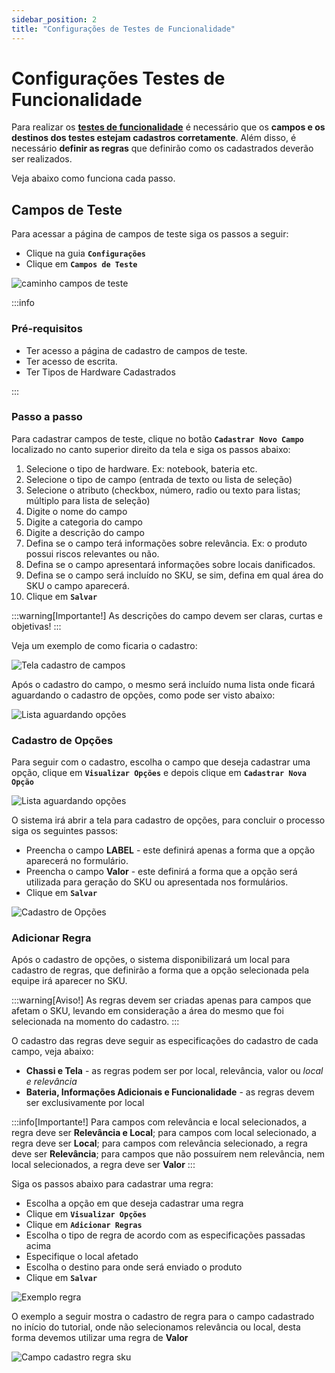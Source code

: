 ```yaml
---
sidebar_position: 2
title: "Configurações de Testes de Funcionalidade"
---
```


# Configurações Testes de Funcionalidade

Para realizar os **[testes de funcionalidade](docs\functionality_test\test.md)** é necessário que os **campos e os destinos dos testes estejam cadastros corretamente**. Além disso, é necessário **definir as regras** que definirão como os cadastrados deverão ser realizados.

Veja abaixo como funciona cada passo.

## Campos de Teste

Para acessar a página de campos de teste siga os passos a seguir:

- Clique na guia **`Configurações`**
- Clique em **`Campos de Teste`**

![caminho campos de teste](/img/images/aba_campos_teste.png)

:::info

### Pré-requisitos

- Ter acesso a página de cadastro de campos de teste.
- Ter acesso de escrita.
- Ter Tipos de Hardware Cadastrados

:::

### Passo a passo

Para cadastrar campos de teste, clique no botão **`Cadastrar Novo Campo`** localizado no canto superior direito da tela e siga os passos abaixo:

1. Selecione o tipo de hardware. Ex: notebook, bateria etc.
2. Selecione o tipo de campo (entrada de texto ou lista de seleção)
3. Selecione o atributo (checkbox, número, radio ou texto para listas; múltiplo para lista de seleção)
4. Digite o nome do campo
5. Digite a categoria do campo
6. Digite a descrição do campo
7. Defina se o campo terá informações sobre relevância. Ex: o produto possui riscos relevantes ou não.
8. Defina se o campo apresentará informações sobre locais danificados.
9. Defina se o campo será incluído no SKU, se sim, defina em qual área do SKU o campo aparecerá.
10. Clique em **`Salvar`**

:::warning[Importante!]
As descrições do campo devem ser claras, curtas e objetivas!
:::

Veja um exemplo de como ficaria o cadastro:

![Tela cadastro de campos](/img/images/cadastro_campo.png)

Após o cadastro do campo, o mesmo será incluído numa lista onde ficará aguardando o cadastro de opções, como pode ser visto abaixo:

![Lista aguardando opções](/img/images/cadastro_opcoes.png)

### Cadastro de Opções

Para seguir com o cadastro, escolha o campo que deseja cadastrar uma opção, clique em **`Visualizar Opções`** e depois clique em **`Cadastrar Nova Opção`**

![Lista aguardando opções](/img/images/cadastrar_opcoes.png)

O sistema irá abrir a tela para cadastro de opções, para concluir o processo siga os seguintes passos:

- Preencha o campo **LABEL** - este definirá apenas a forma que a opção aparecerá no formulário.
- Preencha o campo **Valor** - este definirá a forma que a opção será utilizada para geração do SKU ou apresentada nos formulários.
- Clique em **`Salvar`**

![Cadastro de Opções](/img/images/opcao-cadastrada.png)

### Adicionar Regra

Após o cadastro de opções, o sistema disponibilizará um local para cadastro de regras, que definirão a forma que a opção selecionada pela equipe irá aparecer no SKU.

:::warning[Aviso!]
As regras devem ser criadas apenas para campos que afetam o SKU, levando em consideração a área do mesmo que foi selecionada na momento do cadastro.
:::

O cadastro das regras deve seguir as especificações do cadastro de cada campo, veja abaixo:

- **Chassi e Tela** - as regras podem ser por local, relevância, valor ou _local e relevância_
- **Bateria, Informações Adicionais e Funcionalidade** - as regras devem ser exclusivamente por local

:::info[Importante!]
Para campos com relevância e local selecionados, a regra deve ser **Relevância e Local**; para campos com local selecionado, a regra deve ser **Local**; para campos com relevância selecionado, a regra deve ser **Relevância**; para campos que não possuírem nem relevância, nem local selecionados, a regra deve ser **Valor**
:::

Siga os passos abaixo para cadastrar uma regra:

- Escolha a opção em que deseja cadastrar uma regra
- Clique em **`Visualizar Opções`**
- Clique em **`Adicionar Regras`**
- Escolha o tipo de regra de acordo com as especificações passadas acima
- Especifique o local afetado
- Escolha o destino para onde será enviado o produto
- Clique em **`Salvar`**

![Exemplo regra](/img/images/exemplo_regra.png)

O exemplo a seguir mostra o cadastro de regra para o campo cadastrado no início do tutorial, onde não selecionamos relevância ou local, desta forma devemos utilizar uma regra de **Valor**

![Campo cadastro regra sku](/img/images/regra_sku.png)
